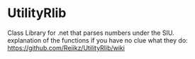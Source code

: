 # UtilityRlib
Class Library for .net that parses numbers under the SIU.                                                                                                           
explanation of the functions if you have no clue what they do: https://github.com/Reiikz/UtilityRlib/wiki
